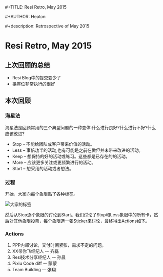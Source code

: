  #+TITLE: Resi Retro, May 2015
 
 #+AUTHOR: Heaton

 #+description: Retrospective of May 2015

# Resi Retro, May 2015

## 上次回顾的总结

* Resi Blog中的提交变少了
* 换座位非常执行的很好

## 本次回顾

### 海星法

海星法是回顾常用的三个典型问题的一种变体:什么进行良好?什么进行不好?什么应该改进?

* Stop – 不能给团队或客户带来价值的活动。
* Less – 事倍功半的活动,也有可能是之前在做但并未带来改进的活动。
* Keep – 想保持的好的活动或练习。这些都是已存在的的活动。
* More – 应该更多关注或更频繁进行的活动。
* Start – 想采用的活动或者想法。

### 过程

开始，大家向每个象限贴了各种标签。

![大家的标签](https://heaton.github.io/resources/images/retro-stickers-may-2015.jpg)

然后从Stop逐个象限的讨论到Start。我们讨论了Stop和Less象限中的所有卡，然后对其他象限投票，每个象限选一张Sticker来讨论，最终得出Actions如下。

### Actions

1. PPP内部讨论，交付时间紧张，需求不定的问题。
2. XX带你飞经纪人 -- 齐磊
3. Resi技术分享经纪人 -- 孙晨
4. Pixiu Code diff -- 蒙蒙
5. Team Building -- 张翔

